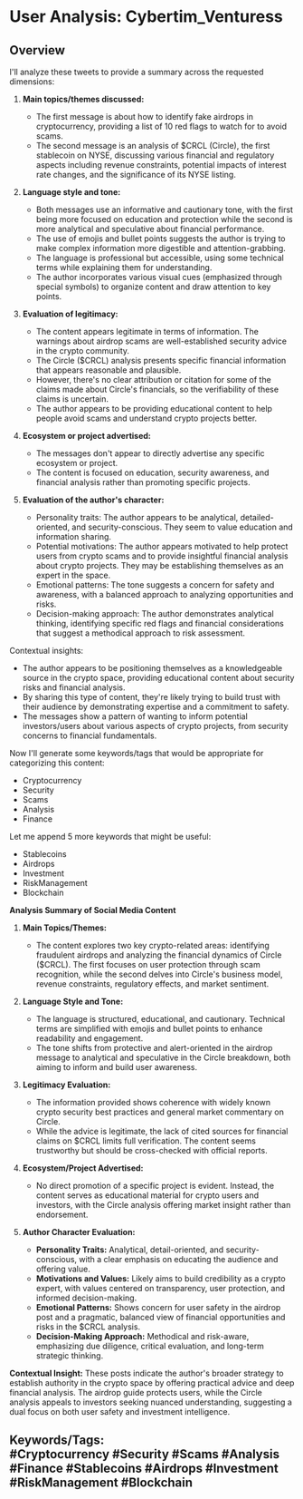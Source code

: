 # User Analysis: Cybertim_Venturess

## Overview

<think>
I'll analyze these tweets to provide a summary across the requested dimensions:

1. **Main topics/themes discussed:**
   - The first message is about how to identify fake airdrops in cryptocurrency, providing a list of 10 red flags to watch for to avoid scams.
   - The second message is an analysis of $CRCL (Circle), the first stablecoin on NYSE, discussing various financial and regulatory aspects including revenue constraints, potential impacts of interest rate changes, and the significance of its NYSE listing.

2. **Language style and tone:**
   - Both messages use an informative and cautionary tone, with the first being more focused on education and protection while the second is more analytical and speculative about financial performance.
   - The use of emojis and bullet points suggests the author is trying to make complex information more digestible and attention-grabbing.
   - The language is professional but accessible, using some technical terms while explaining them for understanding.
   - The author incorporates various visual cues (emphasized through special symbols) to organize content and draw attention to key points.

3. **Evaluation of legitimacy:**
   - The content appears legitimate in terms of information. The warnings about airdrop scams are well-established security advice in the crypto community.
   - The Circle ($CRCL) analysis presents specific financial information that appears reasonable and plausible.
   - However, there's no clear attribution or citation for some of the claims made about Circle's financials, so the verifiability of these claims is uncertain.
   - The author appears to be providing educational content to help people avoid scams and understand crypto projects better.

4. **Ecosystem or project advertised:**
   - The messages don't appear to directly advertise any specific ecosystem or project.
   - The content is focused on education, security awareness, and financial analysis rather than promoting specific projects.

5. **Evaluation of the author's character:**
   - Personality traits: The author appears to be analytical, detailed-oriented, and security-conscious. They seem to value education and information sharing.
   - Potential motivations: The author appears motivated to help protect users from crypto scams and to provide insightful financial analysis about crypto projects. They may be establishing themselves as an expert in the space.
   - Emotional patterns: The tone suggests a concern for safety and awareness, with a balanced approach to analyzing opportunities and risks.
   - Decision-making approach: The author demonstrates analytical thinking, identifying specific red flags and financial considerations that suggest a methodical approach to risk assessment.

Contextual insights:
- The author appears to be positioning themselves as a knowledgeable source in the crypto space, providing educational content about security risks and financial analysis.
- By sharing this type of content, they're likely trying to build trust with their audience by demonstrating expertise and a commitment to safety.
- The messages show a pattern of wanting to inform potential investors/users about various aspects of crypto projects, from security concerns to financial fundamentals.

Now I'll generate some keywords/tags that would be appropriate for categorizing this content:
- Cryptocurrency
- Security
- Scams
- Analysis
- Finance

Let me append 5 more keywords that might be useful:
- Stablecoins
- Airdrops
- Investment
- RiskManagement
- Blockchain
</think>

**Analysis Summary of Social Media Content**

1. **Main Topics/Themes:**
   - The content explores two key crypto-related areas: identifying fraudulent airdrops and analyzing the financial dynamics of Circle ($CRCL). The first focuses on user protection through scam recognition, while the second delves into Circle's business model, revenue constraints, regulatory effects, and market sentiment.

2. **Language Style and Tone:**
   - The language is structured, educational, and cautionary. Technical terms are simplified with emojis and bullet points to enhance readability and engagement.
   - The tone shifts from protective and alert-oriented in the airdrop message to analytical and speculative in the Circle breakdown, both aiming to inform and build user awareness.

3. **Legitimacy Evaluation:**
   - The information provided shows coherence with widely known crypto security best practices and general market commentary on Circle.
   - While the advice is legitimate, the lack of cited sources for financial claims on $CRCL limits full verification. The content seems trustworthy but should be cross-checked with official reports.

4. **Ecosystem/Project Advertised:**
   - No direct promotion of a specific project is evident. Instead, the content serves as educational material for crypto users and investors, with the Circle analysis offering market insight rather than endorsement.

5. **Author Character Evaluation:**
   - **Personality Traits:** Analytical, detail-oriented, and security-conscious, with a clear emphasis on educating the audience and offering value.
   - **Motivations and Values:** Likely aims to build credibility as a crypto expert, with values centered on transparency, user protection, and informed decision-making.
   - **Emotional Patterns:** Shows concern for user safety in the airdrop post and a pragmatic, balanced view of financial opportunities and risks in the $CRCL analysis.
   - **Decision-Making Approach:** Methodical and risk-aware, emphasizing due diligence, critical evaluation, and long-term strategic thinking.

**Contextual Insight:**
These posts indicate the author's broader strategy to establish authority in the crypto space by offering practical advice and deep financial analysis. The airdrop guide protects users, while the Circle analysis appeals to investors seeking nuanced understanding, suggesting a dual focus on both user safety and investment intelligence.

**Keywords/Tags:**  
#Cryptocurrency #Security #Scams #Analysis #Finance #Stablecoins #Airdrops #Investment #RiskManagement #Blockchain
---
